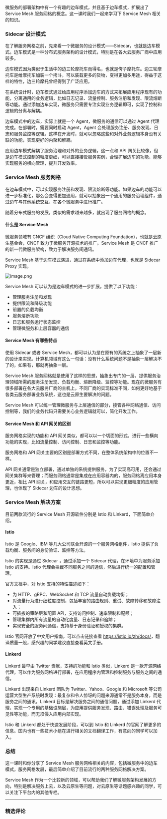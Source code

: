 <p>微服务的部署架构中有一个有趣的边车模式，并且基于边车模式，扩展出了 Service Mesh 服务网格的概念。这一课时我们一起来学习下 Service Mesh  相关的知识。</p>
<h3>Sidecar 设计模式</h3>
<p>在了解服务网格之前，先来看一个微服务的设计模式——Sidecar，也就是边车模式。边车模式是一种分布式服务架构的设计模式，特别是在各大云服务厂商中应用较多。</p>
<p>边车模式因为类似于生活中的边三轮摩托车而得名，也就是侉子摩托车。边三轮摩托车是给摩托车加装一个挎斗，可以装载更多的货物，变得更加多用途，得益于这样的特性，边三轮摩托曾经得到了广泛应用。</p>
<p>在系统设计时，边车模式通过给应用程序添加边车的方式来拓展应用程序现有的功能，分离通用的业务逻辑，比如日志记录、流量控制、服务注册和发现、限流熔断等功能。通过添加边车实现，微服务只需要专注实现业务逻辑即可，实现了控制和逻辑的分离与解耦。</p>
<p>边车模式中的边车，实际上就是一个 Agent，微服务的通信可以通过 Agent 代理完成。在部署时，需要同时启动 Agent，Agent 会处理服务注册、服务发现、日志和服务监控等逻辑。这样在开发时，就可以忽略这些和对外业务逻辑本身没有关联的功能，实现更好的内聚和解耦。</p>
<p>应用边车模式解耦了服务治理和对外的业务逻辑，这一点和 API 网关比较像，但是边车模式控制的粒度更细，可以直接接管服务实例，合理扩展边车的功能，能够实现服务的横向管理，提升开发效率。</p>
<h3>Service Mesh 服务网格</h3>
<p>在边车模式中，可以实现服务注册和发现、限流熔断等功能。如果边车的功能可以进一步标准化，那么会变得更加通用，就可以抽象出一个通用的服务治理组件，通过边车与其他系统交互，在各个微服务中进行推广。</p>
<p>随着分布式服务的发展，类似的需求越来越多，就出现了服务网格的概念。</p>
<h4>什么是 Service Mesh</h4>
<p>微服务领域有 CNCF 组织（Cloud Native Computing Foundation），也就是云原生基金会，CNCF 致力于微服务开源技术的推广。Service Mesh 是 CNCF 推广的新一代微服务架构，致力于解决服务间通讯。</p>
<p>Service Mesh 基于边车模式演进，通过在系统中添加边车代理，也就是 Sidecar Proxy 实现。</p>
<p><img src="https://s0.lgstatic.com/i/image/M00/18/6A/Ciqc1F7YqhyAVsPfAAF3tkypmzU109.png" alt="image.png"></p>
<p>Service Mesh 可以认为是边车模式的进一步扩展，提供了以下功能：</p>
<ul>
<li>管理服务注册和发现</li>
<li>提供限流和降级功能</li>
<li>前置的负载均衡</li>
<li>服务熔断功能</li>
<li>日志和服务运行状态监控</li>
<li>管理微服务和上层容器的通信</li>
</ul>
<h4>Service Mesh 有哪些特点</h4>
<p>使用 Sidecar 或者 Service Mesh，都可以认为是在原有的系统之上抽象了一层新的设计来实现。计算机领域有这么一句话：没有什么系统问题不是抽象一层解决不了的，如果有，那就再抽象一层。</p>
<p>Service Mesh 服务网格就是使用了这样的思想，抽象出专门的一层，提供服务治理领域所需的服务注册发现、负载均衡、熔断降级、监控等功能。现在的微服务有很多部署在各大云服务厂商的主机上，不同厂商的实现标准不同，如何更好地基于各类云服务部署业务系统，这也是云原生要解决的问题。</p>
<p>Service Mesh 可以统一管理微服务与上层通信的部分，接管各种网络通信、访问控制等，我们的业务代码只需要关心业务逻辑就可以，简化开发工作。</p>
<h4>Service Mesh 和 API 网关的区别</h4>
<p>服务网格实现的功能和 API 网关类似，都可以以一个切面的形式，进行一些横向功能的实现，比如流量控制、访问控制、日志和监控等功能。</p>
<p>服务网格和 API 网关主要的区别是部署方式不同，在整体系统架构中的位置不一样。</p>
<p>API 网关通常是独立部署，通过单独的系统提供服务，为了实现高可用，还会通过网关集群等来管理；而服务网格通常是集成在应用容器内的，服务网格离应用本身更近，相比 API 网关，和应用交互的链路更短，所以可以实现更细粒度的应用管理，也体现了 Sidecar 边车的设计思想。</p>
<h3>Service Mesh 解决方案</h3>
<p>目前两款流行的 Service Mesh 开源软件分别是 Istio 和 Linkerd，下面简单介绍。</p>
<h4>Istio</h4>
<p>Istio 是 Google、IBM 等几大公司联合开源的一个服务网格组件，Istio 提供了负载均衡、服务间的身份验证、监控等方法。</p>
<p>Istio 的实现是通过 Sidecar ，通过添加一个 Sidecar 代理，在环境中为服务添加 Istio 的支持。Istio 代理会拦截不同服务之间的通信，然后进行统一的配置和管理。</p>
<p>官方文档中，对 Istio 支持的特性描述如下：</p>
<ul>
<li>为 HTTP、gRPC、WebSocket 和 TCP 流量自动负载均衡；</li>
<li>对流量行为进行细粒度控制，包括丰富的路由规则、重试、故障转移和故障注入；</li>
<li>可插拔的策略层和配置 API，支持访问控制、速率限制和配额；</li>
<li>管理集群内所有流量的自动化度量、日志记录和追踪；</li>
<li>实现安全的服务间通信，支持基于身份验证和授权的集群。</li>
</ul>
<p>Istio 官网开放了中文用户指南，可以点击链接查看 <a href="https://istio.io/zh/docs/">https://istio.io/zh/docs/</a>，翻译质量一般，感兴趣的同学建议直接查看英文手册。</p>
<h4>Linkerd</h4>
<p>Linkerd 最早由 Twitter 贡献，支持的功能和 Istio 类似，Linkerd 是一款开源网络代理，可以作为服务网格进行部署，在应用程序内管理和控制服务与服务之间的通信。</p>
<p>Linkerd 出现来自 Linkerd 团队为 Twitter、Yahoo、Google 和 Microsoft 等公司运营大型生产系统时发现：最复杂和令人惊讶的问题来源通常不是服务本身，而是服务之间的通讯。Linkerd 目标是解决服务之间的通信问题，通过添加 Linkerd 代理，实现一个专用的基础设施层，为应用提供服务发现、路由、错误处理及服务可见性等功能，而无须侵入应用内部实现。</p>
<p>Istio 和 Linkerd 都处于快速发展阶段，可以到 Istio 和 Linkerd 的官网了解更多的信息。国内也有一些技术小组在进行相关的文档翻译工作，有意向的同学可以加入。</p>
<h3>总结</h3>
<p>这一课时和你分享了 Service Mesh 服务网格相关的内容，包括微服务中的边车模式，服务网格发展，最后简单介绍了目前流行的两种服务网格解决方案。</p>
<p>Service Mesh 作为一个比较新的领域，可以帮助我们了解微服务架构发展的方向，特别是解决服务上云，以及云原生等问题，对云原生等话题感兴趣的同学，可以关注下平台内的其他专栏。</p>

---

### 精选评论


